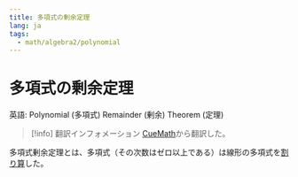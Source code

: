 ```yaml
---
title: 多項式の剰余定理
lang: ja
tags:
  - math/algebra2/polynomial
---
```


# 多項式の剰余定理

英語: Polynomial (多項式) Remainder (剰余) Theorem (定理)

> [!info] 翻訳インフォメーション
> [CueMath](https://www.cuemath.com/algebra/remainder-theorem/)から翻訳した。

多項式剰余定理とは、多項式（その次数はゼロ以上である）は線形の多項式を[割り算](20230515-個人的数学用語集.md)した。
